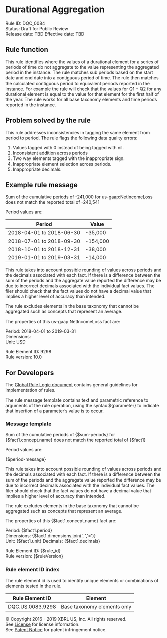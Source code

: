 # Durational Aggregation
Rule ID: DQC_0084  
Status: Draft for Public Review  
Release date: TBD
Effective date: TBD   

## Rule function  
This rule identifies where the values of a durational element for a series of periods of time do not aggregate to the value representing the aggregated period in the instance. The rule matches sub periods based on the start date and end date into a contiguous period of time. The rule then matches the calculated contiguous period to equivalent periods reported in the instance. For example the rule will check that the values for Q1 + Q2 for any durational element is equal to the value for that element for the first half of the year.  The rule works for all base taxonomy elements and time periods reported in the instance.  

## Problem solved by the rule
This rule addresses inconsistencies in tagging the same element from period to period.  The rule flags the following data quality errors:

  1. Values tagged with 0 instead of being tagged with nil.  
  2. Inconsistent addition across periods
  3. Two way elements tagged with the inappropriate sign.  
  4. Inappropriate element selection across periods.  
  5. Inappropriate decimals.  

## Example rule message
Sum of the cumulative periods of -241,000 for us-gaap:NetIncomeLoss does not match the reported total of -240,541

Period values are:

|Period|Value|
|--------|--------|
|2018-04-01 to 2018-06-30|-35,000|
|2018-07-01 to 2018-09-30|-154,000|
|2018-10-01 to 2018-12-31|-38,000|
|2019-01-01 to 2019-03-31|-14,000|

This rule takes into account possible rounding of values across periods and the decimals associated with each fact. If there is a difference between the sum of the periods and the aggregate value reported the difference may be due to incorrect decimals associated with the individual fact values. The filer should check that the fact values do not have a decimal value that implies a higher level of accuracy than intended.  

The rule excludes elements in the base taxonomy that cannot be aggregated such as concepts that represent an average.  

The properties of this us-gaap:NetIncomeLoss fact are:

Period: 2018-04-01 to 2019-03-31  
Dimensions:   
Unit: USD

Rule Element ID: 9298  
Rule version: 10.0

## For Developers
The [Global Rule Logic document](https://github.com/DataQualityCommittee/dqc_us_rules/blob/master/docs/GlobalRuleLogic.md) contains general guidelines for implementation of rules.  

The rule message template contains text and parametric reference to arguments of the rule operation, using the syntax ${parameter} to indicate that insertion of a parameter’s value is to occur.  

### Message template
Sum of the cumulative periods of {$sum-periods} for {$fact1.concept.name} does not match the reported total of {$fact1}

Period values are:

{$period-message}

This rule takes into account possible rounding of values across periods and the decimals associated with each fact. If there is a difference between the sum of the periods and the aggregate value reported the difference may be due to incorrect decimals associated with the individual fact values. The filer should check that the fact values do not have a decimal value that implies a higher level of accuracy than intended.  

The rule excludes elements in the base taxonomy that cannot be aggregated such as concepts that represent an average.  

The properties of this {$fact1.concept.name} fact are:

Period: {$fact1.period}  
Dimensions: {$fact1.dimensions.join(', ','=')}  
Unit: {$fact1.unit}
Decimals: {$fact1.decimals}

Rule Element ID: {$rule_id}  
Rule version: {$ruleVersion}

### Rule element ID index 
The rule element id is used to identify unique elements or combinations of elements tested in the rule. 

|Rule Element ID|Element|
|--------|--------|
|DQC.US.0083.9298|Base taxonomy elements only|

© Copyright 2016 - 2019 XBRL US, Inc. All rights reserved.   
See [License](https://xbrl.us/dqc-license) for license information.  
See [Patent Notice](https://xbrl.us/dqc-patent) for patent infringement notice.  
